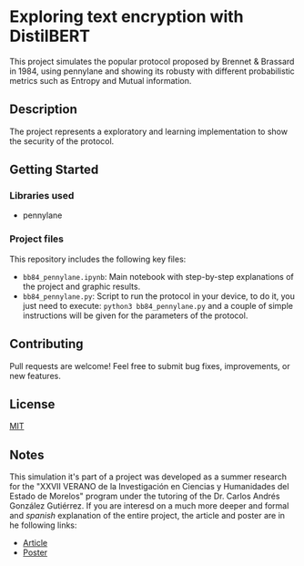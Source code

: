 # Exploring text encryption with DistilBERT
This project simulates the popular protocol proposed by Brennet & Brassard in 1984, using pennylane and showing its robusty with different probabilistic metrics such as Entropy and Mutual information. 

## Description
The project represents a exploratory and learning implementation to show the security of the protocol.

## Getting Started

### Libraries used
- pennylane


### Project files
This repository includes the following key files:
- `bb84_pennylane.ipynb`: Main notebook with step-by-step explanations of the project and graphic results.
- `bb84_pennylane.py`: Script to run the protocol in your device, to do it, you just need to execute:
  `python3 bb84_pennylane.py` and a couple of simple instructions will be given for the parameters of the protocol.


## Contributing
Pull requests are welcome! Feel free to submit bug fixes, improvements, or new features.

## License
[MIT](https://choosealicense.com/licenses/mit/)

## Notes
This simulation it's part of a project was developed as a summer research for the "XXVII VERANO de la Investigación en Ciencias y Humanidades del Estado de Morelos" program under the tutoring of the Dr. Carlos Andrés González Gutiérrez. If you are interesd on a much more deeper and formal and *spanish* explanation of the entire project, the article and poster are in he following links:
- [Article](https://drive.google.com/file/d/1p0_Cs3X1CaugVWzyBt4AJBTwxSuwQ0H7/view?usp=sharing)
- [Poster](https://drive.google.com/file/d/1ARn4qBoio0UJpAqriaO51xMMr_RCgBFC/view?usp=sharing)
